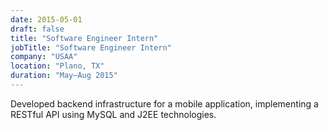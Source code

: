 ```yaml
---
date: 2015-05-01
draft: false
title: "Software Engineer Intern"
jobTitle: "Software Engineer Intern"
company: "USAA"
location: "Plano, TX"
duration: "May–Aug 2015"
---
```


Developed backend infrastructure for a mobile application, implementing a RESTful API using MySQL and J2EE technologies.

